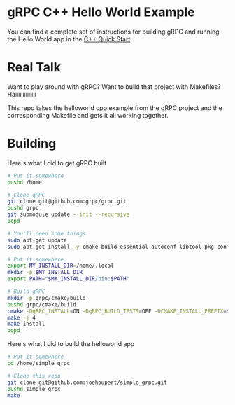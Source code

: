 # gRPC C++ Hello World Example

You can find a complete set of instructions for building gRPC and running the
Hello World app in the [C++ Quick Start][].

[C++ Quick Start]: https://grpc.io/docs/languages/cpp/quickstart

# Real Talk

Want to play around with gRPC?  Want to build that project with Makefiles?  Haiiiiiiiiiiiiii

This repo takes the helloworld cpp example from the gRPC project and the corresponding Makefile and gets it all working together.

# Building

Here's what I did to get gRPC built

```bash
# Put it somewhere
pushd /home

# Clone gRPC
git clone git@github.com:grpc/grpc.git
pushd grpc
git submodule update --init --recursive
popd

# You'll need some things
sudo apt-get update
sudo apt-get install -y cmake build-essential autoconf libtool pkg-config libssl-dev libre2-dev zlib1g-dev

# Put it somewhere
export MY_INSTALL_DIR=/home/.local
mkdir -p $MY_INSTALL_DIR
export PATH="$MY_INSTALL_DIR/bin:$PATH"

# Build gRPC
mkdir -p grpc/cmake/build
pushd grpc/cmake/build
cmake -DgRPC_INSTALL=ON -DgRPC_BUILD_TESTS=OFF -DCMAKE_INSTALL_PREFIX=$MY_INSTALL_DIR ../..
make -j 4
make install
popd
```

Here's what I did to build the helloworld app
```bash
# Put it somewhere
cd /home/simple_grpc

# Clone this repo
git clone git@github.com:joehoupert/simple_grpc.git
pushd simple_grpc
make

```

